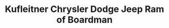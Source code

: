 ---
title: "Kufleitner Chrysler Dodge Jeep Ram of Boardman"
url: /boardman/kufleitner-chrysler-dodge-jeep-ram-of-boardman/
shop: car
---